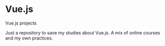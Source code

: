 # Vue.js
Vue.js projects

Just a repository to save my studies about Vue.js.
A mix of online courses and my own practices.
